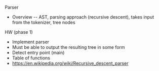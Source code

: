 Parser
 
 * Overview -- AST, parsing approach (recursive descent), takes input from the tokenizer, tree nodes

HW (phase 1)
 * Implement parser
 * Must be able to output the resulting tree in some form
 * Detect entry point (main)
 * Table of functions
 * https://en.wikipedia.org/wiki/Recursive_descent_parser